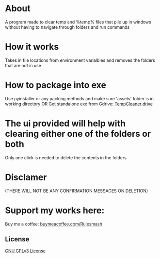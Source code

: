 # About
A program made to clear temp and %temp% files that pile up in windows without having to navigate through folders and run commands

# How it works
Takes in file locations from environment varialbles and removes the folders that are not in use

# How to package into exe
Use pyinstaller or any packing methods and make sure 'assets' folder is in working directory
OR
Get standalone exe from Gdrive: [TempCleaner drive](https://drive.google.com/file/d/1h7XS_ZIWnlsalbrNN44MI9tUSRDirIdk/view?usp=drive_link)

# The ui provided will help with clearing either one of the folders or both
Only one click is needed to delete the contents in the folders

# Disclamer 
(THERE WILL NOT BE ANY CONFIRMATION MESSAGES ON DELETION)

# Support my works here:
Buy me a coffee: [buymeacoffee.com/Rulesmash](https://buymeacoffee.com/rulesmash)

## License
[GNU GPLv3 License](LICENSE)